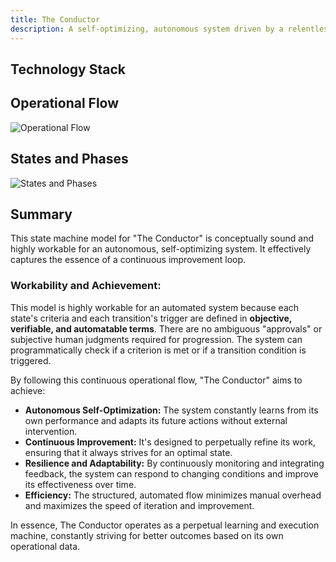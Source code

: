 ```yaml
---
title: The Conductor
description: A self-optimizing, autonomous system driven by a relentless pursuit of perfection. It's not just about continuous operation, but about continuous evolution and refinement, where feedback fuels an unending cycle of self-improvement. It embodies the ideal of a truly intelligent and adaptive entity that strives for an optimal state as long as there's room to grow.
---
```


## Technology Stack

<!-- The list will be added here later -->

## Operational Flow

![Operational Flow](/assets/operational_flow.svg)

## States and Phases

![States and Phases](/assets/states_and_phases.svg)

## Summary

This state machine model for "The Conductor" is conceptually sound and highly workable for an autonomous, self-optimizing system. It effectively captures the essence of a continuous improvement loop.

### Workability and Achievement:

This model is highly workable for an automated system because each state's criteria and each transition's trigger are defined in **objective, verifiable, and automatable terms**. There are no ambiguous "approvals" or subjective human judgments required for progression. The system can programmatically check if a criterion is met or if a transition condition is triggered.

By following this continuous operational flow, "The Conductor" aims to achieve:

*   **Autonomous Self-Optimization:** The system constantly learns from its own performance and adapts its future actions without external intervention.
*   **Continuous Improvement:** It's designed to perpetually refine its work, ensuring that it always strives for an optimal state.
*   **Resilience and Adaptability:** By continuously monitoring and integrating feedback, the system can respond to changing conditions and improve its effectiveness over time.
*   **Efficiency:** The structured, automated flow minimizes manual overhead and maximizes the speed of iteration and improvement.

In essence, The Conductor operates as a perpetual learning and execution machine, constantly striving for better outcomes based on its own operational data.
